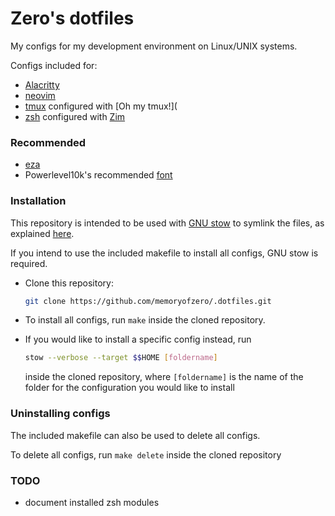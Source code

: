 # Zero's dotfiles

My configs for my development environment on Linux/UNIX systems.

Configs included for:
- [Alacritty](https://github.com/alacritty/alacritty)
- [neovim](https://github.com/neovim/neovim)
- [tmux](https://github.com/tmux/tmux) configured with [Oh my tmux!](
- [zsh](https://www.zsh.org/) configured with [Zim](https://github.com/zimfw/zimfw)


### Recommended
- [eza](https://github.com/eza-community/eza)
- Powerlevel10k's recommended [font](https://github.com/romkatv/powerlevel10k#fonts)

### Installation
This repository is intended to be used with [GNU stow](https://www.gnu.org/software/stow/) to symlink the files, as explained [here](https://venthur.de/2021-12-19-managing-dotfiles-with-stow.html).

If you intend to use the included makefile to install all configs, GNU stow is required.

- Clone this repository:
    ```sh
    git clone https://github.com/memoryofzero/.dotfiles.git
    ```
- To install all configs, run `make` inside the cloned repository.

- If you would like to install a specific config instead, run
    ```sh
    stow --verbose --target $$HOME [foldername]
    ```
    inside the cloned repository, where `[foldername]` is the name of the folder for the configuration you would like to install

### Uninstalling configs
The included makefile can also be used to delete all configs.

To delete all configs, run `make delete` inside the cloned repository

### TODO
- document installed zsh modules
